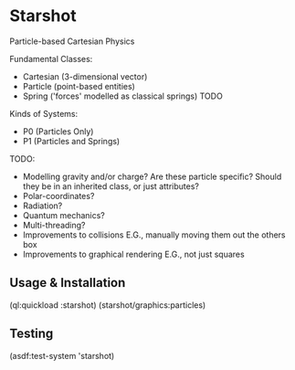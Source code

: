 # Starshot
Particle-based Cartesian Physics

Fundamental Classes:
- Cartesian (3-dimensional vector)
- Particle (point-based entities)
- Spring ('forces' modelled as classical springs) TODO

Kinds of Systems:
- P0 (Particles Only)
- P1 (Particles and Springs)

TODO:
- Modelling gravity and/or charge? Are these particle specific? Should they be in an inherited class, or just attributes? 
- Polar-coordinates?
- Radiation?
- Quantum mechanics?
- Multi-threading?
- Improvements to collisions E.G., manually moving them out the others box
- Improvements to graphical rendering E.G., not just squares

## Usage & Installation
(ql:quickload :starshot)
(starshot/graphics:particles)

## Testing
(asdf:test-system 'starshot)
